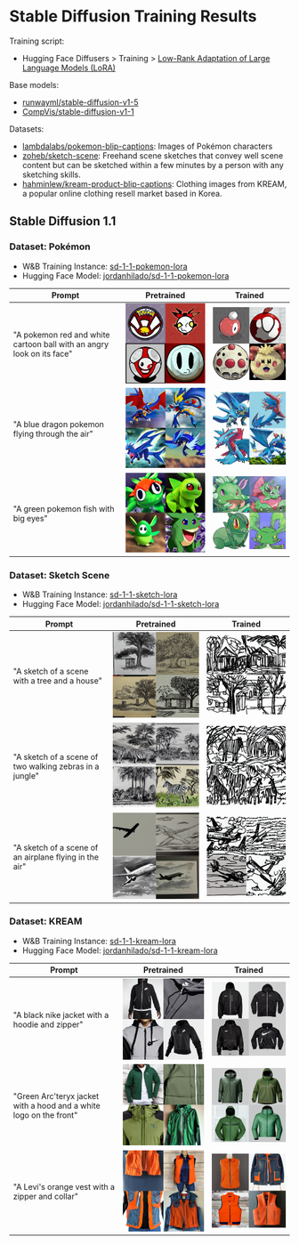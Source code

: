 # Stable Diffusion Training Results

Training script:

- Hugging Face Diffusers > Training > [Low-Rank Adaptation of Large Language Models (LoRA)](https://huggingface.co/docs/diffusers/training/lora#lowrank-adaptation-of-large-language-models-lora)

Base models:

- [runwayml/stable-diffusion-v1-5](https://huggingface.co/runwayml/stable-diffusion-v1-5)
- [CompVis/stable-diffusion-v1-1](https://huggingface.co/CompVis/stable-diffusion-v1-1)

Datasets:

- [lambdalabs/pokemon-blip-captions](https://huggingface.co/datasets/lambdalabs/pokemon-blip-captions): Images of Pokémon characters
- [zoheb/sketch-scene](https://huggingface.co/datasets/zoheb/sketch-scene): Freehand scene sketches that convey well scene content but can be sketched within a few minutes by a person with any sketching skills.
- [hahminlew/kream-product-blip-captions](https://huggingface.co/datasets/hahminlew/kream-product-blip-captions): Clothing images from KREAM, a popular online clothing resell market based in Korea.

## Stable Diffusion 1.1

### Dataset: Pokémon

- W&B Training Instance: [sd-1-1-pokemon-lora](https://wandb.ai/jordanalihilado/text2image-fine-tune/runs/knm903a5/overview?workspace=user-jordanalihilado)
- Hugging Face Model: [jordanhilado/sd-1-1-pokemon-lora](https://huggingface.co/jordanhilado/sd-1-1-pokemon-lora)

| Prompt                                                                | Pretrained                                                                                    | Trained                                                                                       |
| --------------------------------------------------------------------- | --------------------------------------------------------------------------------------------- | --------------------------------------------------------------------------------------------- |
| "A pokemon red and white cartoon ball with an angry look on its face" | <img src="assets/prompt-0/1-1-pokemon-scale-0.png" alt="p0-1-1-pokemon-scale-0" width="300"/> | <img src="assets/prompt-0/1-1-pokemon-scale-1.png" alt="p0-1-1-pokemon-scale-1" width="300"/> |
| "A blue dragon pokemon flying through the air"                        | <img src="assets/prompt-1/1-1-pokemon-scale-0.png" alt="p1-1-1-pokemon-scale-0" width="300"/> | <img src="assets/prompt-1/1-1-pokemon-scale-1.png" alt="p1-1-1-pokemon-scale-1" width="300"/> |
| "A green pokemon fish with big eyes"                                  | <img src="assets/prompt-2/1-1-pokemon-scale-0.png" alt="p2-1-1-pokemon-scale-0" width="300"/> | <img src="assets/prompt-2/1-1-pokemon-scale-1.png" alt="p2-1-1-pokemon-scale-1" width="300"/> |

### Dataset: Sketch Scene

- W&B Training Instance: [sd-1-1-sketch-lora](https://wandb.ai/jordanalihilado/text2image-fine-tune/runs/37nuy63x/overview?workspace=user-jordanalihilado)
- Hugging Face Model: [jordanhilado/sd-1-1-sketch-lora](https://huggingface.co/jordanhilado/sd-1-1-sketch-lora)

| Prompt                                                  | Pretrained                                                                                  | Trained                                                                                     |
| ------------------------------------------------------- | ------------------------------------------------------------------------------------------- | ------------------------------------------------------------------------------------------- |
| "A sketch of a scene with a tree and a house"           | <img src="assets/prompt-0/1-1-sketch-scale-0.png" alt="p0-1-1-sketch-scale-0" width="300"/> | <img src="assets/prompt-0/1-1-sketch-scale-1.png" alt="p0-1-1-sketch-scale-1" width="300"/> |
| "A sketch of a scene of two walking zebras in a jungle" | <img src="assets/prompt-1/1-1-sketch-scale-0.png" alt="p1-1-1-sketch-scale-0" width="300"/> | <img src="assets/prompt-1/1-1-sketch-scale-1.png" alt="p1-1-1-sketch-scale-1" width="300"/> |
| "A sketch of a scene of an airplane flying in the air"  | <img src="assets/prompt-2/1-1-sketch-scale-0.png" alt="p2-1-1-sketch-scale-0" width="300"/> | <img src="assets/prompt-2/1-1-sketch-scale-1.png" alt="p2-1-1-sketch-scale-1" width="300"/> |

### Dataset: KREAM

- W&B Training Instance: [sd-1-1-kream-lora](https://wandb.ai/jordanalihilado/text2image-fine-tune/runs/0i86earc/overview?workspace=user-jordanalihilado)
- Hugging Face Model: [jordanhilado/sd-1-1-kream-lora](https://huggingface.co/jordanhilado/sd-1-1-kream-lora)

| Prompt                                                             | Pretrained                                                                                | Trained                                                                                   |
| ------------------------------------------------------------------ | ----------------------------------------------------------------------------------------- | ----------------------------------------------------------------------------------------- |
| "A black nike jacket with a hoodie and zipper"                     | <img src="assets/prompt-0/1-1-kream-scale-0.png" alt="p0-1-1-kream-scale-0" width="300"/> | <img src="assets/prompt-0/1-1-kream-scale-1.png" alt="p0-1-1-kream-scale-1" width="300"/> |
| "Green Arc'teryx jacket with a hood and a white logo on the front" | <img src="assets/prompt-1/1-1-kream-scale-0.png" alt="p1-1-1-kream-scale-0" width="300"/> | <img src="assets/prompt-1/1-1-kream-scale-1.png" alt="p1-1-1-kream-scale-1" width="300"/> |
| "A Levi's orange vest with a zipper and collar"                    | <img src="assets/prompt-2/1-1-kream-scale-0.png" alt="p2-1-1-kream-scale-0" width="300"/> | <img src="assets/prompt-2/1-1-kream-scale-1.png" alt="p2-1-1-kream-scale-1" width="300"/> |
